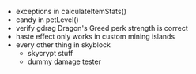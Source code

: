 - exceptions in calculateItemStats()
- candy in petLevel()
- verify gdrag Dragon's Greed perk strength is correct
- haste effect only works in custom mining islands
- every other thing in skyblock
    - skycrypt stuff
    - dummy damage tester